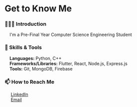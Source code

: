 # Get to Know Me

### 👩🏻‍🎓 Introduction
&nbsp;&nbsp;&nbsp;&nbsp;I'm a Pre-Final Year Computer Science Engineering Student 
  

### 🚀 Skills & Tools
&nbsp;&nbsp;&nbsp;&nbsp;**Languages:** Python, C++ <br>
&nbsp;&nbsp;&nbsp;&nbsp;**Frameworks/Libraries:** Flutter, React, Node.js, Express.js <br>
&nbsp;&nbsp;&nbsp;&nbsp;**Tools:** Git, MongoDB, Firebase <br>

<!--
### 🌟 Featured Projects
- [Project Name](Link) – Brief description of what it does and technologies used.
- [Project Name](Link) – Brief description of what it does and technologies used.
-->

### 📫 How to Reach Me
&nbsp;&nbsp;&nbsp;&nbsp; [LinkedIn](linkedin.com/in/rizarahim/) <br>
&nbsp;&nbsp;&nbsp;&nbsp; [Email](mailto:rizarahim2003@gmail.com) <br>


